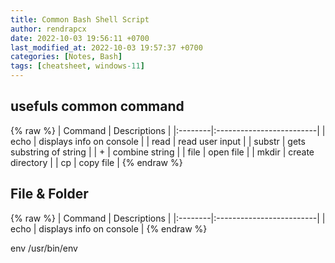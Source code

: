 ```yaml
---
title: Common Bash Shell Script
author: rendrapcx
date: 2022-10-03 19:56:11 +0700
last_modified_at: 2022-10-03 19:57:37 +0700
categories: [Notes, Bash]
tags: [cheatsheet, windows-11]
---
```



## usefuls common command
{% raw %}
| Command | Descriptions             |
|:--------|:-------------------------|
| echo    | displays info on console |
| read    | read user input          |
| substr  | gets substring of string |
| +       | combine string           |
| file    | open file                |
| mkdir   | create directory         |
| cp      | copy file                |
{% endraw %}


## File & Folder
{% raw %}
| Command | Descriptions             |
|:--------|:-------------------------|
| echo    | displays info on console |
{% endraw %}


env /usr/bin/env


